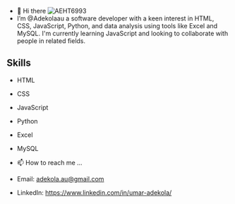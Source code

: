 - 👋 Hi there 
![AEHT6993](https://user-images.githubusercontent.com/128713981/232201775-e5316b17-8885-429a-b509-79107ac5964c.JPG)
- I’m @Adekolaau a software developer with a keen interest in HTML, CSS, JavaScript, Python, and data analysis using tools like Excel and MySQL. I'm currently learning JavaScript and looking to collaborate with people in related fields.


## Skills

- HTML
- CSS
- JavaScript
- Python
- Excel
- MySQL


- 📫 How to reach me ...
- Email: adekola.au@gmail.com
- LinkedIn: https://www.linkedin.com/in/umar-adekola/
